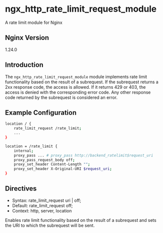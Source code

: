 # ngx_http_rate_limit_request_module
A rate limit module for Nginx

## Nginx Version
1.24.0

## Introduction

The ```ngx_http_rate_limit_request_module``` module implements rate limit functionality based on the result of a subrequest. If the subrequest returns a 2xx response code, the access is allowed. If it returns 429 or 403, the access is denied with the corresponding error code. Any other response code returned by the subrequest is considered an error.

## Example Configuration
```bash
location / {
    rate_limit_request /rate_limit;
    ...
}

location = /rate_limit {
    internal;
    proxy_pass ... # proxy_pass http://backend_ratelimit$request_uri
    proxy_pass_request_body off;
    proxy_set_header Content-Length "";
    proxy_set_header X-Original-URI $request_uri;
}
```
## Directives
- Syntax:  rate_limit_request uri | off;
- Default:  rate_limit_request off;
- Context:  http, server, location

Enables rate limit functionality based on the result of a subrequest and sets the URI to which the subrequest will be sent.

